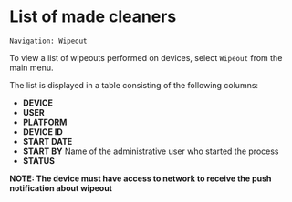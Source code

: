# List of made cleaners

```text
Navigation: Wipeout
```

To view a list of wipeouts performed on devices, select `Wipeout` from the main menu.

The list is displayed in a table consisting of the following columns:

* **DEVICE**
* **USER**
* **PLATFORM**
* **DEVICE ID**
* **START DATE**
* **START BY** Name of the administrative user who started the process
* **STATUS**

**NOTE: The device must have access to network to receive the push notification about wipeout**

